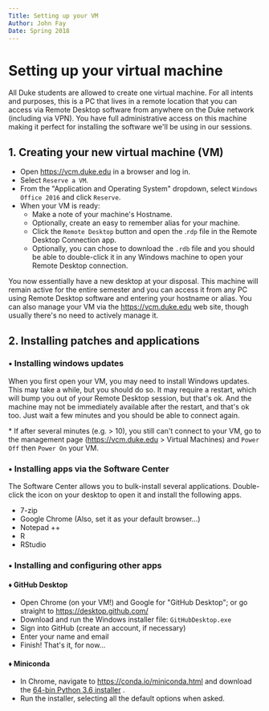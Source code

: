 ```yaml
---
Title: Setting up your VM
Author: John Fay
Date: Spring 2018
---
```


# Setting up your virtual machine

All Duke students are allowed to create one virtual machine. For all intents and purposes, this is a PC that lives in a remote location that you can access via Remote Desktop software from anywhere on the Duke network (including via VPN). You have full administrative access on this machine making it perfect for installing the software we'll be using in our sessions.  

## 1. Creating your new virtual machine (VM)

* Open https://vcm.duke.edu in a browser and log in. 
* Select `Reserve a VM`.
* From the "Application and Operating System" dropdown, select `Windows Office 2016` and click `Reserve`.
* When your VM is ready:
  * Make a note of your machine's Hostname.
  * Optionally, create an easy to remember alias for your machine.
  * Click the `Remote Desktop` button and open the .`rdp` file in the Remote Desktop Connection app. 
  * Optionally, you can chose to download the `.rdb` file and you should be able to double-click it in any Windows machine to open your Remote Desktop connection. 

You now essentially have a new desktop at your disposal. This machine will remain active for the entire semester and you can access it from any PC using Remote Desktop software and entering your hostname or alias. You can also manage your VM via the https://vcm.duke.edu web site, though usually there's no need to actively manage it. 



## 2. Installing patches and applications 

### • Installing windows updates

When you first open your VM, you may need to install Windows updates. This may take a while, but you should do so. It may require a restart, which will bump you out of your Remote Desktop session, but that's ok. And the machine may not be immediately available after the restart, and that's ok too. Just wait a few minutes and you should be able to connect again. 

\* If after several minutes (e.g. > 10), you still can't connect to your VM, go to the management page (https://vcm.duke.edu > Virtual Machines) and `Power Off` then `Power On` your VM. 

### • Installing apps via the Software Center

The Software Center allows you to bulk-install several applications. Double-click the icon on your desktop to open it and install the following apps. 

* 7-zip
* Google Chrome (Also, set it as your default browser...)
* Notepad ++
* R
* RStudio

### • Installing and configuring other apps

#### ♦ GitHub Desktop

* Open Chrome (on your VM!) and Google for "GitHub Desktop"; or go straight to https://desktop.github.com/
* Download  and run the Windows installer file: `GitHubDesktop.exe`
* Sign into GitHub (create an account, if necessary)
* Enter your name and email
* Finish! That's it, for now...

#### ♦ Miniconda

* In Chrome, navigate to https://conda.io/miniconda.html and download the [64-bin Python 3.6 installer](https://repo.continuum.io/miniconda/Miniconda3-latest-Windows-x86_64.exe) .
* Run the installer, selecting all the default options when asked.


<END>